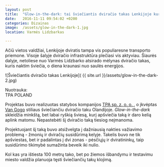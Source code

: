```yaml
---
layout: post
title:  "Glow-in-the-dark: tai šviečiantis dviračio takas Lenkijoje kuris veikia nuo saulės energijos"
date:   2016-11-11 09:54:02 +0200
categories: Dizainas
image:  /assets/glow-in-the-dark-1.jpg
location: Varmės Lidzbarkas

---
```


<p> Ačiū vietos valdžiai, Lenkijoje dviratis tampa vis populiaresne transporto priemone. 
Visoje šalyje dviračio infrastruktūra plečiasi vis aktyviau. 
Šiaurės dalyje, netoliese nuo Varmės Lidzbarko atsirado mėlynas dviračio takas, 
kuris naktim šviečia, o diena kraunasi nuo saulės energijos. </p>


![Šviečiantis dviračio takas Lenkijoje]( {{ site.url }}/assets/glow-in-the-dark-2.jpg)

<div class="lighter smaller" style="margin:12px 0;">Nuotrauka: <br />
TPA POLAND
</div>


<p> Projektas buvo realizuotas statybos kompanijos <a href="http://www.tpaqi.ru/databases/internet/_public/content.nsf/web/EN-TPAQI.COM-willkommen.html" target="_blank"> TPA sp. z. o. o. </a>, 
o įkvėptas <a href="http://www.holland.com/global/tourism/article/van-gogh-roosegaarde-cycle-path.htm" target="_blank">Van Gogo</a> 
stiliaus šviečiančiu dviračio taku Olandijoje. <em>Glow-in-the-dark</em> skleidžia minkštą, bet labai ryškią šviesą, kurį apšviečia taką ir daro kelią aplink matomu. Nepastebėti šį dviračio taką tiesiog neįmanoma.</p>

<p> Projektuojant šį taką buvo atsižvelgta į dažniausią nakties važiavimo problemą - žmonių ir dviračių susidūrimą kelyje. Takelis buvo ne tik apšviestas, bet ir padalintas į dvi zonas - pėsčiųjų ir dviratininkų, 
taip susidūrimo tikimybė sumažinta beveik iki nulio.</p>

<p> Kol kas yra ištiesta 100 metrų tako, bet po žiemos išbandymu ir 
testavimu miesto valdžia planuoja tęsti šviečiančių takų klojimą.</p>
